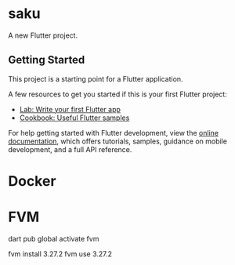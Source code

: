 # saku

A new Flutter project.

## Getting Started

This project is a starting point for a Flutter application.

A few resources to get you started if this is your first Flutter project:

- [Lab: Write your first Flutter app](https://docs.flutter.dev/get-started/codelab)
- [Cookbook: Useful Flutter samples](https://docs.flutter.dev/cookbook)

For help getting started with Flutter development, view the
[online documentation](https://docs.flutter.dev/), which offers tutorials,
samples, guidance on mobile development, and a full API reference.

# Docker
<!-- docker build -t dart-app .
docker-compose build
docker run -it --rm dart-app
docker-compose up -->

# FVM
dart pub global activate fvm

fvm install 3.27.2
fvm use 3.27.2

